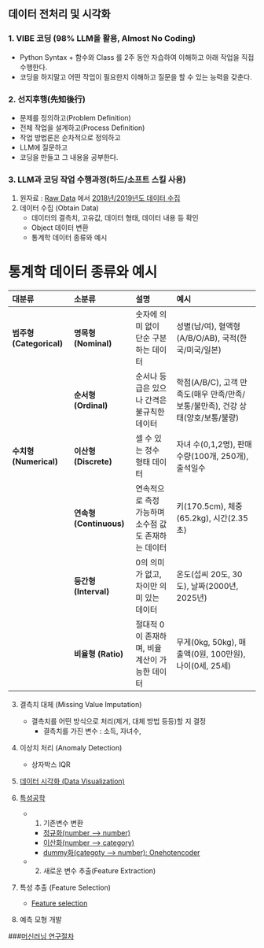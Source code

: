 ## 데이터 전처리 및 시각화
### 1. VIBE 코딩 (98% LLM을 활용, Almost No Coding)
- Python Syntax + 함수와 Class 를 2주 동안 자습하여 이해하고 아래 작업을 직접 수행한다.
- 코딩을 하지말고 어떤 작업이 필요한지 이해하고 질문을 할 수 있는 능력을 갖춘다.
  
### 2. 선지후행(先知後行)
- 문제를 정의하고(Problem Definition)
- 전체 작업을 설계하고(Process Definition)
- 작업 방법론은 순차적으로 정의하고
- LLM에 질문하고
- 코딩을 만들고 그 내용을 공부한다.

### 3. LLM과 코딩 작업 수행과정(하드/소프트 스킬 사용)
1. 원자료 : [Raw Data](https://adstat.kobaco.co.kr/mcr/portal/mainPage.do)  에서 [2018년/2019년도 데이터 수집](https://adstat.kobaco.co.kr/mcr/portal/dataSet/mdssListPage.do)
2. 데이터 수집 (Obtain Data)
    - 데이터의 결측치, 고유값, 데이터 형태, 데이터 내용 등 확인
    - Object 데이터 변환
    - 통계학 데이터 종류와 예시
# 통계학 데이터 종류와 예시

| 대분류 | 소분류 | 설명 | 예시 |
|:------|:------|:------|:------|
| **범주형 (Categorical)** | **명목형 (Nominal)** | 숫자에 의미 없이 단순 구분하는 데이터 | 성별(남/여), 혈액형(A/B/O/AB), 국적(한국/미국/일본) |
|  | **순서형 (Ordinal)** | 순서나 등급은 있으나 간격은 불규칙한 데이터 | 학점(A/B/C), 고객 만족도(매우 만족/만족/보통/불만족), 건강 상태(양호/보통/불량) |
| **수치형 (Numerical)** | **이산형 (Discrete)** | 셀 수 있는 정수 형태 데이터 | 자녀 수(0,1,2명), 판매 수량(100개, 250개), 출석일수 |
|  | **연속형 (Continuous)** | 연속적으로 측정 가능하며 소수점 값도 존재하는 데이터 | 키(170.5cm), 체중(65.2kg), 시간(2.35초) |
|  | **등간형 (Interval)** | 0의 의미가 없고, 차이만 의미 있는 데이터 | 온도(섭씨 20도, 30도), 날짜(2000년, 2025년) |
|  | **비율형 (Ratio)** | 절대적 0이 존재하며, 비율 계산이 가능한 데이터 | 무게(0kg, 50kg), 매출액(0원, 100만원), 나이(0세, 25세) |  

3. 결측치 대체 (Missing Value Imputation)
    - 결측치를 어떤 방식으로 처리(제거, 대체 방법 등등)할 지 결정
        - 결측치를 가진 변수 : 소득, 자녀수,
          
4. 이상치 처리 (Anomaly Detection)
    - 상자박스 IQR
      
5. [데이터 시각화 (Data Visualization)](https://github.com/ancestor9/beat-master/blob/main/5%EC%9E%A5%20%EB%8D%B0%EC%9D%B4%ED%84%B0%20%EC%8B%9C%EA%B0%81%ED%99%94.ipynb)

6. [특성공학](https://github.com/ancestor9/2025_Spring_Data-Management/blob/main/week_10/A%20Short%20Guide%20for%20Feature%20Engineering%20and%20Feature%20Selection.pdf)
    - 1. 기존변수 변환
      - [정규화(number --> number)](https://pycaret.gitbook.io/docs/get-started/preprocessing/scale-and-transform)
      - [이산화(number --> category)](https://pycaret.gitbook.io/docs/get-started/preprocessing/feature-engineering)
      - [dummy화(categoty --> number): Onehotencoder](https://scikit-learn.org/stable/modules/generated/sklearn.preprocessing.OneHotEncoder.html)

    - 2. 새로운 변수 추출(Feature Extraction)
7. 특성 추출 (Feature Selection)
    - [Feature selection](https://scikit-learn.org/stable/modules/feature_selection.html)

8. 예측 모형 개발

###[머신러닝 연구절차](https://www.labellerr.com/blog/content/images/2022/12/ml.process-1.webp)
